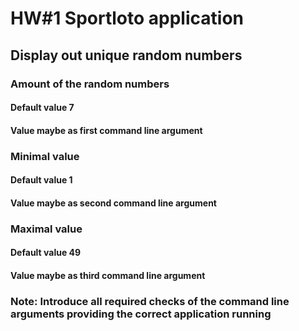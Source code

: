 # HW#1 Sportloto application
## Display out unique random numbers
### Amount of the random numbers
#### Default value 7
#### Value maybe  as first command line argument
### Minimal value
#### Default value 1
#### Value maybe  as second command line argument
### Maximal value
#### Default value 49
#### Value maybe  as third command line argument
### Note: Introduce all required checks of the command line arguments providing the correct application running